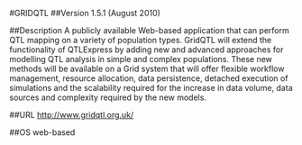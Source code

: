 #GRIDQTL
##Version
1.5.1 (August 2010)

##Description
A publicly available Web-based application that can perform QTL mapping on a variety of population types. GridQTL will extend the functionality of QTLExpress by adding new and advanced approaches for modelling QTL analysis in simple and complex populations. These new methods will be available on a Grid system that will offer flexible workflow management, resource allocation, data persistence, detached execution of simulations and the scalability required for the increase in data volume, data sources and complexity required by the new models.

##URL
http://www.gridqtl.org.uk/

##OS
web-based

